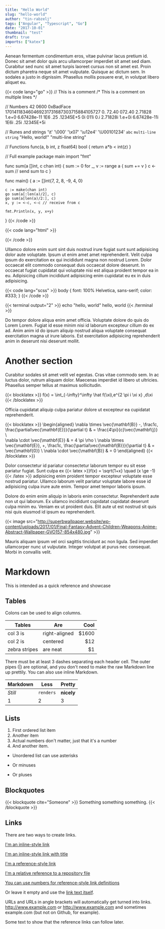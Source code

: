 ```yaml
---
title: "Hello World"
slug: "hello-world"
author: "tin-rabzelj"
tags: ["Angular", "Typescript", "Go"]
date: "2017-10-01"
thumbnail: "test"
draft: true
imports: ["katex"]
---
```


Aenean fermentum condimentum eros, vitae pulvinar lacus pretium id. Donec sit amet dolor quis arcu ullamcorper imperdiet sit amet sed diam. Curabitur sed nunc sit amet turpis laoreet cursus non sit amet est. Proin dictum pharetra neque sit amet vulputate. Quisque ac dictum sem. In sodales a justo in dignissim. Phasellus mollis posuere erat, in volutpat libero aliquet eu.

{{< code lang="go" >}}
// This is a comment
/* This is a comment
on multiple lines */

// Numbers
42
0600
0xBadFace
170141183460469231731687303715884105727
0.
72.40
072.40
2.71828
1.e+0
6.67428e-11
1E6
.25
.12345E+5
0i
011i
0.i
2.71828i
1.e+0i
6.67428e-11i
1E6i
.25i
.12345E+5i

// Runes and strings
'\t'
'\000'
'\x07'
'\u12e4'
'\U00101234'
`abc`
`multi-line
string`
"Hello, world!"
"multi-line
string"

// Functions
func(a, b int, z float64) bool { return a*b < int(z) }

// Full example
package main
import "fmt"

func sum(a []int, c chan int) {
	sum := 0
	for _, v := range a {
		sum += v
	}
	c <- sum // send sum to c
}

func main() {
	a := []int{7, 2, 8, -9, 4, 0}

	c := make(chan int)
	go sum(a[:len(a)/2], c)
	go sum(a[len(a)/2:], c)
	x, y := <-c, <-c // receive from c

	fmt.Println(x, y, x+y)
}
{{< /code >}}

{{< code lang="html" >}}
<head>
  <meta charset="utf-8">
  <meta name="viewport" content="width=device-width, initial-scale=1, shrink-to-fit=no">
  <base href="{{.Site.BaseURL}}">
  <link rel="canonical" href="{{.Permalink}}">
</head>
{{< /code >}}

Ullamco dolore enim sunt sint duis nostrud irure fugiat sunt sunt adipisicing dolor aute voluptate. Ipsum ut enim amet amet reprehenderit. Velit culpa ipsum do exercitation ex qui incididunt magna non nostrud Lorem. Dolor occaecat elit commodo consequat duis occaecat dolore deserunt. In occaecat fugiat cupidatat qui voluptate nisi est aliqua proident tempor ea in eu. Adipisicing cillum incididunt adipisicing enim cupidatat eu ex in duis adipisicing.

{{< code lang="scss" >}}
body {
  font: 100% Helvetica, sans-serif;
  color: #333;
}
{{< /code >}}

{{< terminal output="2" >}}
echo "hello, world"
hello, world
{{< /terminal >}}

Do tempor dolore aliqua enim amet officia. Voluptate dolore do quis do Lorem Lorem. Fugiat id esse minim nisi id laborum excepteur cillum do ex ad. Anim anim id do ipsum aliquip nostrud aliqua voluptate consequat exercitation magna ut irure laboris. Est exercitation adipisicing reprehenderit anim in deserunt nisi deserunt mollit.

# Another section

Curabitur sodales sit amet velit vel egestas. Cras vitae commodo sem. In ac luctus dolor, rutrum aliquam dolor. Maecenas imperdiet id libero ut ultricies. Phasellus semper tellus at maximus sollicitudin.

{{< blocklatex >}}
f(x) = \int_{-\infty}^\infty
    \hat f(\xi)\,e^{2 \pi i \xi x}
    \,d\xi
{{< /blocklatex >}}

Officia cupidatat aliquip culpa pariatur dolore ut excepteur ea cupidatat reprehenderit.

{{< blocklatex >}}
\begin{aligned}
\nabla \times \vec{\mathbf{B}} -\, \frac1c\, \frac{\partial\vec{\mathbf{E}}}{\partial t} & = \frac{4\pi}{c}\vec{\mathbf{j}} \\   
\nabla \cdot \vec{\mathbf{E}} & = 4 \pi \rho \\
\nabla \times \vec{\mathbf{E}}\, +\, \frac1c\, \frac{\partial\vec{\mathbf{B}}}{\partial t} & = \vec{\mathbf{0}} \\
\nabla \cdot \vec{\mathbf{B}} & = 0 \end{aligned}
{{< /blocklatex >}}

Dolor consectetur id pariatur consectetur laborum tempor eu sit esse pariatur fugiat. Sunt culpa ex {{< latex >}}f(x) = \sqrt{1+x} \quad (x \ge  -1){{< /latex >}} adipisicing enim proident tempor excepteur voluptate esse nostrud pariatur. Ullamco laborum velit pariatur voluptate labore esse id adipisicing culpa irure aute enim. Tempor amet tempor laboris ipsum.

Dolore do enim enim aliquip in laboris enim consectetur. Reprehenderit aute non ut qui laborum. Ex ullamco incididunt cupidatat cupidatat deserunt culpa minim eu. Veniam ex ut proident duis. Elit aute ut est nostrud sit quis nisi quis eiusmod id ipsum eu reprehenderit.

{{< image src="http://superbwallpaper.website/wp-content/uploads/2017/01/Final-Fantasy-Advent-Children-Weapons-Anime-Abstract-Wallpaper-GVO157-854x480.jpg" >}}

Mauris aliquam ipsum vel orci sagittis tincidunt ac non ligula. Sed imperdiet ullamcorper nunc ut vulputate. Integer volutpat at purus nec consequat. Morbi in convallis velit.

# Markdown

This is intended as a quick reference and showcase

## Tables

Colons can be used to align columns.

Tables        | Are           | Cool  
--------------|---------------|-------:
col 3 is      | right-aligned | $1600 
col 2 is      | centered      |   $12 
zebra stripes | are neat      |    $1 

There must be at least 3 dashes separating each header cell.
The outer pipes (|) are optional, and you don't need to make the 
raw Markdown line up prettily. You can also use inline Markdown.

Markdown | Less | Pretty
--- | --- | ---
*Still* | `renders` | **nicely**
1 | 2 | 3

## Lists

1. First ordered list item
2. Another item
1. Actual numbers don't matter, just that it's a number
4. And another item.

* Unordered list can use asterisks
- Or minuses
+ Or pluses

## Blockquotes

{{< blockquote cite="Someone" >}}
Something something something.
{{< /blockquote >}}

## Links

There are two ways to create links.

[I'm an inline-style link](https://www.google.com)

[I'm an inline-style link with title](https://www.google.com "Google's Homepage")

[I'm a reference-style link][Arbitrary case-insensitive reference text]

[I'm a relative reference to a repository file](../blob/master/LICENSE)

[You can use numbers for reference-style link definitions][1]

Or leave it empty and use the [link text itself].

URLs and URLs in angle brackets will automatically get turned into links. 
http://www.example.com or <http://www.example.com> and sometimes 
example.com (but not on Github, for example).

Some text to show that the reference links can follow later.

[arbitrary case-insensitive reference text]: https://www.mozilla.org
[1]: http://slashdot.org
[link text itself]: http://www.reddit.com
